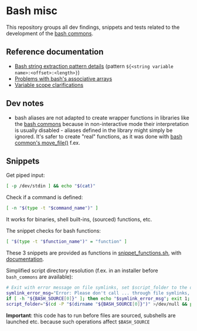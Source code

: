 # Bash misc
This repository groups all dev findings, snippets and tests related to the development of the [bash commons](https://github.com/DonTseTse/bash_commons).

## Reference documentation
- [Bash string extraction pattern details](documentation/string_variable_extraction.md) (pattern `${<string variable name>:<offset>:<length>}`)
- [Problems with bash's associative arrays](documentation/array_problems.md)
- [Variable scope clarifications](documentation/variable_scope.md)

## Dev notes
- bash aliases are not adapted to create wrapper functions in libraries like the [bash commons](https://github.com/DonTseTse/bash_commons) because in 
  non-interactive mode their interpretation is usually disabled - aliases defined in the library might simply be ignored. It's safer to create "real" 
  functions, as it was done with [bash common's move_file()](https://github.com/DonTseTse/bash_commons/blob/master/filesystem.sh#L202) f.ex. 
 
## Snippets
Get piped input:
```bash
[ -p /dev/stdin ] && echo "$(cat)"
```

Check if a command is defined:
```bash
[ -n "$(type -t "$command_name")" ]
```
It works for binaries, shell built-ins, (sourced) functions, etc. 

The snippet checks for bash functions:
```bash
[ "$(type -t "$function_name")" = "function" ]
```

These 3 snippets are provided as functions in [snippet_functions.sh](snippet_functions.sh), with [documentation](snippet_functions.md).

Simplified script directory resolution (f.ex. in an installer before `bash_commons` are available):
```bash
# Exit with error message on file symlinks, set $script_folder to the directory in which the script is located (folder symlinks resolved)
symlink_error_msg="Error: Please don't call ... through file symlinks, this confuses the script about its own location. Call it directly. Aborting..."
if [ -h "${BASH_SOURCE[0]}" ]; then echo "$symlink_error_msg"; exit 1; fi
script_folder="$(cd -P "$(dirname "${BASH_SOURCE[0]}")" >/dev/null && pwd)"
```
**Important**: this code has to run before files are sourced, subshells are launched etc. because such operations affect `$BASH_SOURCE`
